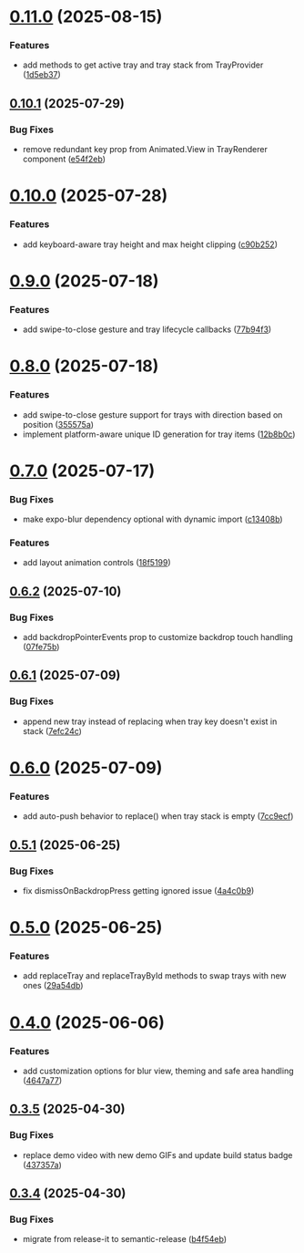 # [0.11.0](https://github.com/sivantha96/react-native-trays/compare/v0.10.1...v0.11.0) (2025-08-15)


### Features

* add methods to get active tray and tray stack from TrayProvider ([1d5eb37](https://github.com/sivantha96/react-native-trays/commit/1d5eb37321a0264cbfb7878dbc6b4fce2979c099))

## [0.10.1](https://github.com/sivantha96/react-native-trays/compare/v0.10.0...v0.10.1) (2025-07-29)


### Bug Fixes

* remove redundant key prop from Animated.View in TrayRenderer component ([e54f2eb](https://github.com/sivantha96/react-native-trays/commit/e54f2eb3036fadbe802f71f33263e0f9ee8dcfb2))

# [0.10.0](https://github.com/sivantha96/react-native-trays/compare/v0.9.0...v0.10.0) (2025-07-28)


### Features

* add keyboard-aware tray height and max height clipping ([c90b252](https://github.com/sivantha96/react-native-trays/commit/c90b25277160b2e51e8fdde6f8a7c0e6bc05c41f))

# [0.9.0](https://github.com/sivantha96/react-native-trays/compare/v0.8.0...v0.9.0) (2025-07-18)


### Features

* add swipe-to-close gesture and tray lifecycle callbacks ([77b94f3](https://github.com/sivantha96/react-native-trays/commit/77b94f30a3baee2f9877385ae57fd7f9f6ff52dc))

# [0.8.0](https://github.com/sivantha96/react-native-trays/compare/v0.7.0...v0.8.0) (2025-07-18)


### Features

* add swipe-to-close gesture support for trays with direction based on position ([355575a](https://github.com/sivantha96/react-native-trays/commit/355575ab89940724f655510653dbc5b524cedd7a))
* implement platform-aware unique ID generation for tray items ([12b8b0c](https://github.com/sivantha96/react-native-trays/commit/12b8b0c55eeeb40a31d90fc36fe8c48a5b694ab0))

# [0.7.0](https://github.com/sivantha96/react-native-trays/compare/v0.6.2...v0.7.0) (2025-07-17)


### Bug Fixes

* make expo-blur dependency optional with dynamic import ([c13408b](https://github.com/sivantha96/react-native-trays/commit/c13408b9fa380ff390c071d4c534f16931909aea))


### Features

* add layout animation controls ([18f5199](https://github.com/sivantha96/react-native-trays/commit/18f5199930283cfc0d4fb80a630bd5f561d43d5e))

## [0.6.2](https://github.com/sivantha96/react-native-trays/compare/v0.6.1...v0.6.2) (2025-07-10)


### Bug Fixes

* add backdropPointerEvents prop to customize backdrop touch handling ([07fe75b](https://github.com/sivantha96/react-native-trays/commit/07fe75b26a3022ac01679a2ebd6df80b91eb0499))

## [0.6.1](https://github.com/sivantha96/react-native-trays/compare/v0.6.0...v0.6.1) (2025-07-09)


### Bug Fixes

* append new tray instead of replacing when tray key doesn't exist in stack ([7efc24c](https://github.com/sivantha96/react-native-trays/commit/7efc24cf7d3a6f63db2cd66659bc71e1ba57208f))

# [0.6.0](https://github.com/sivantha96/react-native-trays/compare/v0.5.1...v0.6.0) (2025-07-09)


### Features

* add auto-push behavior to replace() when tray stack is empty ([7cc9ecf](https://github.com/sivantha96/react-native-trays/commit/7cc9ecf1fdd88580209a541e6012058641397e93))

## [0.5.1](https://github.com/sivantha96/react-native-trays/compare/v0.5.0...v0.5.1) (2025-06-25)


### Bug Fixes

* fix dismissOnBackdropPress getting ignored issue ([4a4c0b9](https://github.com/sivantha96/react-native-trays/commit/4a4c0b93bfc3616b55802273ecd08e8107d66e98))

# [0.5.0](https://github.com/sivantha96/react-native-trays/compare/v0.4.0...v0.5.0) (2025-06-25)


### Features

* add replaceTray and replaceTrayById methods to swap trays with new ones ([29a54db](https://github.com/sivantha96/react-native-trays/commit/29a54dbbf98ad9e7dd2b1f6915c5d54a821a2f10))

# [0.4.0](https://github.com/sivantha96/react-native-trays/compare/v0.3.5...v0.4.0) (2025-06-06)


### Features

* add customization options for blur view, theming and safe area handling ([4647a77](https://github.com/sivantha96/react-native-trays/commit/4647a77cdf3634bde9ec2e2f754462e993803be3))

## [0.3.5](https://github.com/sivantha96/react-native-trays/compare/v0.3.4...v0.3.5) (2025-04-30)

### Bug Fixes

- replace demo video with new demo GIFs and update build status badge ([437357a](https://github.com/sivantha96/react-native-trays/commit/437357a7bacd3416e7472a9bb97d555f05b035df))

## [0.3.4](https://github.com/sivantha96/react-native-trays/compare/v0.3.3...v0.3.4) (2025-04-30)

### Bug Fixes

- migrate from release-it to semantic-release ([b4f54eb](https://github.com/sivantha96/react-native-trays/commit/b4f54eb204f11948acef27112211add8a32a9080))
